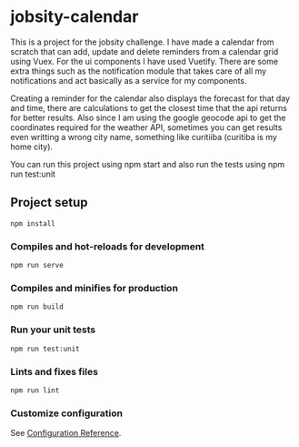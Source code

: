 # jobsity-calendar
  This is a project for the jobsity challenge.
  I have made a calendar from scratch that can add, update and delete reminders from a calendar grid using Vuex.
  For the ui components I have used Vuetify. There are some extra things such as the notification module that
  takes care of all my notifications and act basically as a service for my components. 

  Creating a reminder for the calendar also displays the forecast for that day and time, there are calculations to
  get the closest time that the api returns for better results. Also since I am using the google geocode api to get
  the coordinates required for the weather API, sometimes you can get results even writting a wrong city name, 
  something like curitiiba (curitiba is my home city).

  You can run this project using npm start and also run the tests using npm run test:unit
## Project setup
```
npm install
```

### Compiles and hot-reloads for development
```
npm run serve
```

### Compiles and minifies for production
```
npm run build
```

### Run your unit tests
```
npm run test:unit
```

### Lints and fixes files
```
npm run lint
```

### Customize configuration
See [Configuration Reference](https://cli.vuejs.org/config/).
